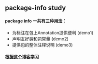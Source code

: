 ## package-info study

#### package info 一共有三种用法：

* 为标注在包上Annotation提供便利 (demo1)
* 声明友好类和包常量             (demo2)
* 提供包的整体注释说明           (demo3)

#### <a href="https://www.cnblogs.com/pepcod/archive/2013/02/20/2918856.html">根据这个博客学习</a>
